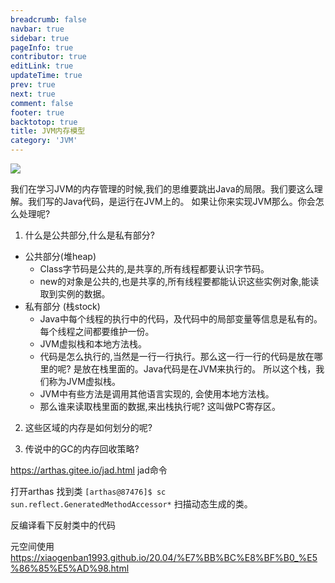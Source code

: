 ```yaml
---
breadcrumb: false
navbar: true
sidebar: true
pageInfo: true
contributor: true
editLink: true
updateTime: true
prev: true
next: true
comment: false
footer: true
backtotop: true
title: JVM内存模型
category: 'JVM'
---
```


![](https://img.springlearn.cn/blog/learn_1654432506000.png)

我们在学习JVM的内存管理的时候,我们的思维要跳出Java的局限。我们要这么理解。我们写的Java代码，是运行在JVM上的。
如果让你来实现JVM那么。你会怎么处理呢?


1. 什么是公共部分,什么是私有部分?

- 公共部分(堆heap)
    - Class字节码是公共的,是共享的,所有线程都要认识字节码。
    - new的对象是公共的,也是共享的,所有线程要都能认识这些实例对象,能读取到实例的数据。
- 私有部分 (栈stock)
    - Java中每个线程的执行中的代码，及代码中的局部变量等信息是私有的。每个线程之间都要维护一份。
    - JVM虚拟栈和本地方法栈。
    - 代码是怎么执行的,当然是一行一行执行。那么这一行一行的代码是放在哪里的呢? 是放在栈里面的。Java代码是在JVM来执行的。
      所以这个栈，我们称为JVM虚拟栈。
    - JVM中有些方法是调用其他语言实现的, 会使用本地方法栈。
    - 那么谁来读取栈里面的数据,来出栈执行呢? 这叫做PC寄存区。


2. 这些区域的内存是如何划分的呢?



3. 传说中的GC的内存回收策略?    



https://arthas.gitee.io/jad.html jad命令

打开arthas 找到类 `[arthas@87476]$ sc  sun.reflect.GeneratedMethodAccessor*` 扫描动态生成的类。

反编译看下反射类中的代码


元空间使用 https://xiaogenban1993.github.io/20.04/%E7%BB%BC%E8%BF%B0_%E5%86%85%E5%AD%98.html
